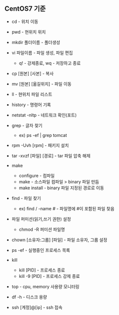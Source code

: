 ## CentOS7 기준

* cd - 위치 이동

* pwd - 현위치 위치

* mkdir 폴더이름 - 폴더생성

* vi 파일이름 - 파일 생성, 파일 편집
  * q! - 강제종료, wq - 저장하고 종료

* cp [원본] [사본] - 복사

* mv [원본] [옮길위치] - 파일 이동

* ll - 현위치 파일 리스트

* history - 명령어 기록

* netstat -nltp - 네트워크 확인(포트)

* grep - 글자 찾기
   * ex) ps -ef | grep tomcat

* rpm -Uvh [rpm] - 패키지 설치

* tar -xvzf [파일] [경로] - tar 파일 압축 해제

* make
   * configure - 컴파일
   *  make - 소스파일 컴파일 > binary 파일 만듬
   *  make install - binary 파일 지정된 경로로 이동

* find - 파일 찾기
   * ex) find / -name *#* - 파일명에 #이 포함된 파일 찾음  
 
* 파일 퍼미션(읽기,쓰기 권한) 설정
   * chmod -R 퍼미션 파일명
   
* chown [소유자:그룹] [파일] - 파일 소유자, 그룹 설정

* ps -ef - 실행중인 프로세스 목록

* kill
  * kill [PID] - 프로세스 종료
  * kill -9 [PID] - 프로세스 강제 종료

* top - cpu, memory 사용량 모니터링

* df -h - 디스크 용량

* ssh [계정]@[ip] - ssh 접속
